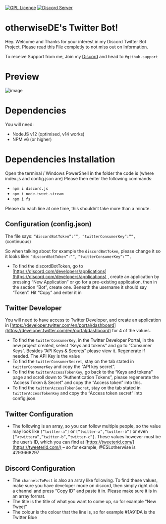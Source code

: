 [![GPL Licence](https://badges.frapsoft.com/os/gpl/gpl.svg?v=103)](https://github.com/otherwiseDE/DiscordTwitterBot/blob/main/LICENSE)
[![Discord Server](https://discordapp.com/api/guilds/794406857937649676/embed.png)](https://discord.gg/cuFdnjE4mg)

# otherwiseDE's Twitter Bot!

Hey.
Welcome and Thanks for your interest in my Discord Twitter Bot Project.
Please read this File completly to not miss out on Information.

To receive Support from me, Join my [Discord](https://discord.gg/WVzJZfr9Q5) and head to `#github-support`


# Preview

![image](https://user-images.githubusercontent.com/77602833/104952863-9f3df800-59c5-11eb-90b8-18199303a4d6.png)


# Dependencies
You will need:

 - NodeJS v12 (optimised, v14 works)
 - NPM v6 (or higher)

# Dependencies Installation
 Open the terminal / Windows PowerShell in the folder the code is (where index.js and config.json are)
 Please then enter the following commands: 
 

 - `npm i discord.js`
 - `npm i node-tweet-stream`
 - `npm i fs`

Please do each line at one time, this shouldn’t take more than a minute.

## Configuration (config.json)

The file says: `“discordBotToken”:””, “twitterConsumerKey”:””,` (continuous)

So when talking about for example the `discordBotToken`, please change it so it looks like: `“discordBotToken”:””,` `“twitterConsumerKey”:””,`

 - To find the discordBotToken, go to [https://discord.com/developers/applications](https://discord.com/developers/applications) , create an application by pressing “New Application” or go for a pre-existing application, then in the section “Bot”, create one. Beneath the username it should say “Token”. Hit “Copy” and enter it in

## Twitter Developer

You will need to have access to Twitter Developer, and create an application in [https://developer.twitter.com/en/portal/dashboard](https://developer.twitter.com/en/portal/dashboard) for 4 of the values.

 - To find the `twitterConsumerKey`, in the Twitter Developer Portal, in the new project created, select “Keys and tokens” and go to “Consumer Keys”. Besides “API Keys & Secrets” please view it. Regenerate if needed. The API Key is the value
 - To find the `twitterConsumerSecret`, stay on the tab stated in `twitterConsumerKey` and copy the “API key secret”.
 - To find the `twitterAccessTokenKey`, go back to the “Keys and tokens” page and scroll down to “Authentication Tokens”, please regenerate the “Access Token & Secret” and copy the “Access token” into this.
 - To find the `twitterAccessTokenSecret`, stay on the tab stated in `twitterAccessTokenKey` and copy the “Access token secret” into config.json.

## Twitter Configuration

 - The following is an array, so you can follow multiple people, so the value may look like `[“twitter-a”]` or `[“twitter-a”,”twitter-b”]` or even `[“<twittera”,”twitter-b”,”twitter-c”]`. These values however must be the user’s ID, which you can find at [https://tweeterid.com/](https://tweeterid.com/) – so for example, @ESLotherwise is 4293668297

## Discord Configuration

 - The `channelsToPost` is also an array like following. To find these values, make sure you have developer mode on discord, then simply right click a channel and press “Copy ID” and paste it in. Please make sure it is in an array format.
 - The title is the title of what you want to come up, so for example “New Tweet”
 - The colour is the colour that the line is, so for example #1A91DA is the Twitter Blue

